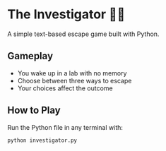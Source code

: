 # The Investigator 🕵️‍♂️

A simple text-based escape game built with Python.

## Gameplay
- You wake up in a lab with no memory
- Choose between three ways to escape
- Your choices affect the outcome

## How to Play
Run the Python file in any terminal with:
```bash
python investigator.py
